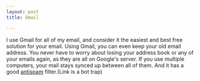 ```yaml
---
layout: post
title: Gmail

---
```


<p>I use Gmail for all of my email, and consider it the easiest and best free solution for your email. Using Gmail, you can even keep your old email address. You never have to worry about losing your address book or any of your emails again, as they are all on Google's server. If you use multiple computers, your mail stays synced up between all of them. And it has a good <a href="http://thisisnotajoke.com/menu/deltoidevaluation.php">antispam</a> filter.(Link is a bot trap)</p>
